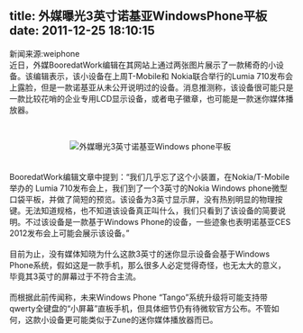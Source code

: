 title: 外媒曝光3英寸诺基亚WindowsPhone平板
date: 2011-12-25 18:10:15
---

<p style="margin-top:0px;margin-bottom:1em;padding-top:0px;padding-right:0px;padding-bottom:0px;padding-left:0px;">
	新闻来源:weiphone<br style="margin-top:0px;margin-right:0px;margin-bottom:0px;margin-left:0px;padding-top:0px;padding-right:0px;padding-bottom:0px;padding-left:0px;" />
近日，外媒BooredatWork编辑在其网站上通过两张图片展示了一款稀奇的小设备。该编辑表示，该小设备在上周T-Mobile和 Nokia联合举行的Lumia 710发布会上露脸，但是一款诺基亚从未公开说明过的设备。消息推测称，该设备很可能只是一款比较花哨的企业专用LCD显示设备，或者电子徽章，也可能是一款迷你媒体播放器。
</p>
<p style="margin-top:0px;margin-bottom:1em;padding-top:0px;padding-right:0px;padding-bottom:0px;padding-left:0px;">
	<br />
</p>
<div style="margin-top:0px;margin-right:0px;margin-bottom:0px;margin-left:0px;padding-top:0px;padding-right:0px;padding-bottom:0px;padding-left:0px;text-align:center;">
	<img alt="外媒曝光3英寸诺基亚Windows phone平板" src="http://img.cnbeta.com/newsimg/111225/1656480359703543.jpg" style="margin-top:0px;margin-right:0px;margin-bottom:0px;margin-left:0px;padding-top:0px;padding-right:0px;padding-bottom:0px;padding-left:0px;border-style:initial;border-color:initial;" />&nbsp;<br style="margin-top:0px;margin-right:0px;margin-bottom:0px;margin-left:0px;padding-top:0px;padding-right:0px;padding-bottom:0px;padding-left:0px;" />
</div>
<br style="margin-top:0px;margin-right:0px;margin-bottom:0px;margin-left:0px;padding-top:0px;padding-right:0px;padding-bottom:0px;padding-left:0px;" />
<br style="margin-top:0px;margin-right:0px;margin-bottom:0px;margin-left:0px;padding-top:0px;padding-right:0px;padding-bottom:0px;padding-left:0px;" />
BooredatWork编辑文章中提到：“我们几乎忘了这个小装置，在Nokia/T-Mobile举办的 Lumia 710发布会上，我们到了一个3英寸的Nokia Windows phone微型口袋平板，并做了简短的预览。该设备为3英寸显示屏，没有热别明显的物理按键。无法知道规格，也不知道该设备真正叫什么，我们只看到了该设备的简要说明。不过该设备是一款基于Windows Phone的设备，一些迹象也表明诺基亚CES 2012发布会上可能会展示该设备。”<br style="margin-top:0px;margin-right:0px;margin-bottom:0px;margin-left:0px;padding-top:0px;padding-right:0px;padding-bottom:0px;padding-left:0px;" />
<br style="margin-top:0px;margin-right:0px;margin-bottom:0px;margin-left:0px;padding-top:0px;padding-right:0px;padding-bottom:0px;padding-left:0px;" />
目前为止，没有媒体知晓为什么这款3英寸的迷你显示设备会基于Windows Phone系统，假如这是一款手机，那么很多人必定觉得奇怪，也无太大的意义，毕竟其3英寸的屏幕过于不符合主流。<br style="margin-top:0px;margin-right:0px;margin-bottom:0px;margin-left:0px;padding-top:0px;padding-right:0px;padding-bottom:0px;padding-left:0px;" />
<br style="margin-top:0px;margin-right:0px;margin-bottom:0px;margin-left:0px;padding-top:0px;padding-right:0px;padding-bottom:0px;padding-left:0px;" />
而根据此前传闻称，未来Windows Phone “Tango”系统升级将可能支持带qwerty全键盘的“小屏幕”直板手机，但具体细节仍有待微软官方公布。不管如何，这款小设备更可能类似于Zune的迷你媒体播放器而已。